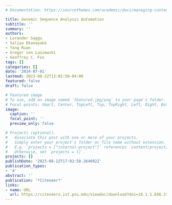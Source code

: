 ```yaml
---
# Documentation: https://sourcethemes.com/academic/docs/managing-content/

title: Genomic Sequence Analysis Automation
subtitle: ''
summary: ''
authors:
- Lorander Saggu
- Saliya Ekanayake
- Yang Ruan
- Gregor von Laszewski
- Geoffrey C. Fox
tags: []
categories: []
date: '2014-07-01'
lastmod: 2023-08-22T13:02:50-04:00
featured: false
draft: false

# Featured image
# To use, add an image named `featured.jpg/png` to your page's folder.
# Focal points: Smart, Center, TopLeft, Top, TopRight, Left, Right, BottomLeft, Bottom, BottomRight.
image:
  caption: ''
  focal_point: ''
  preview_only: false

# Projects (optional).
#   Associate this post with one or more of your projects.
#   Simply enter your project's folder or file name without extension.
#   E.g. `projects = ["internal-project"]` references `content/project/deep-learning/index.md`.
#   Otherwise, set `projects = []`.
projects: []
publishDate: '2023-08-22T17:02:50.264692Z'
publication_types:
- '4'
abstract: ''
publication: '*Citeseer*'
links:
- name: URL
  url: https://citeseerx.ist.psu.edu/viewdoc/download?doi=10.1.1.646.3765&rep=rep1&type=pdf
---
```

